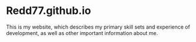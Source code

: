 # Redd77.github.io

This is my website, which describes my primary skill sets and experience of development, as well as other important information about me.
